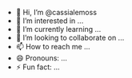 - 👋 Hi, I’m @cassialemoss
- 👀 I’m interested in ...
- 🌱 I’m currently learning ...
- 💞️ I’m looking to collaborate on ...
- 📫 How to reach me ...
- 😄 Pronouns: ...
- ⚡ Fun fact: ...

<!---
cassialemoss/cassialemoss is a ✨ special ✨ repository because its `README.md` (this file) appears on your GitHub profile.
You can click the Preview link to take a look at your changes.
--->
